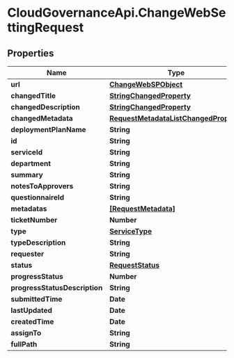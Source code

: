 # CloudGovernanceApi.ChangeWebSettingRequest

## Properties

Name | Type | Description | Notes
------------ | ------------- | ------------- | -------------
**url** | [**ChangeWebSPObject**](ChangeWebSPObject.md) |  | [optional] 
**changedTitle** | [**StringChangedProperty**](StringChangedProperty.md) |  | [optional] 
**changedDescription** | [**StringChangedProperty**](StringChangedProperty.md) |  | [optional] 
**changedMetadata** | [**RequestMetadataListChangedProperty**](RequestMetadataListChangedProperty.md) |  | [optional] 
**deploymentPlanName** | **String** |  | [optional] 
**id** | **String** |  | [optional] 
**serviceId** | **String** |  | [optional] 
**department** | **String** |  | [optional] 
**summary** | **String** |  | [optional] 
**notesToApprovers** | **String** |  | [optional] 
**questionnaireId** | **String** |  | [optional] 
**metadatas** | [**[RequestMetadata]**](RequestMetadata.md) |  | [optional] 
**ticketNumber** | **Number** |  | [optional] 
**type** | [**ServiceType**](ServiceType.md) |  | [optional] 
**typeDescription** | **String** |  | [optional] 
**requester** | **String** |  | [optional] 
**status** | [**RequestStatus**](RequestStatus.md) |  | [optional] 
**progressStatus** | **Number** |  | [optional] 
**progressStatusDescription** | **String** |  | [optional] 
**submittedTime** | **Date** |  | [optional] 
**lastUpdated** | **Date** |  | [optional] 
**createdTime** | **Date** |  | [optional] 
**assignTo** | **String** |  | [optional] 
**fullPath** | **String** |  | [optional] 


